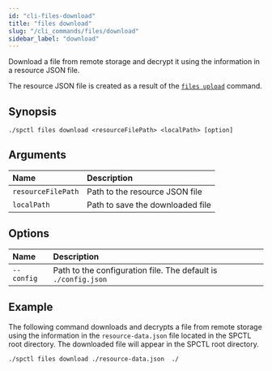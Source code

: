 ```yaml
---
id: "cli-files-download"
title: "files download"
slug: "/cli_commands/files/download"
sidebar_label: "download"
---
```


Download a file from remote storage and decrypt it using the information in a resource JSON file.

The resource JSON file is created as a result of the [`files upload`](/developers/cli_commands/files/upload) command.

## Synopsis

```
./spctl files download <resourceFilePath> <localPath> [option]
```

## Arguments

|**Name**| **Description**                      |
| :- |:-------------------------------------|
|`resourceFilePath`| Path to the resource JSON file |
|`localPath`| Path to save the downloaded file        |

## Options

|**Name**|**Description**|
| :- | :- |
|`--config`|Path to the configuration file. The default is `./config.json`|

## Example

The following command downloads and decrypts a file from remote storage using the information in the `resource-data.json` file located in the SPCTL root directory. The downloaded file will appear in the SPCTL root directory.

```
./spctl files download ./resource-data.json  ./
```